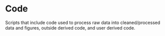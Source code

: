 # Code

Scripts that include code used to process raw data into cleaned/processed data and figures, outside derived code, and user derived code.
